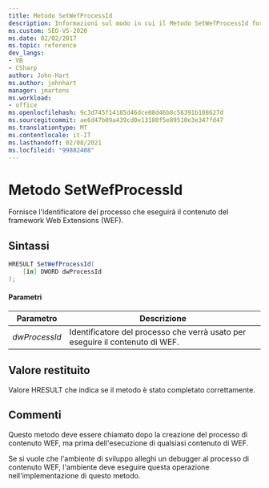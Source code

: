 ```yaml
---
title: Metodo SetWefProcessId
description: Informazioni sul modo in cui il Metodo SetWefProcessId fornisce l'identificatore del processo che eseguirà il contenuto del framework Web Extensions (WEF).
ms.custom: SEO-VS-2020
ms.date: 02/02/2017
ms.topic: reference
dev_langs:
- VB
- CSharp
author: John-Hart
ms.author: johnhart
manager: jmartens
ms.workload:
- office
ms.openlocfilehash: 9c3d745f14185d46dce08d46b8c56391b108627d
ms.sourcegitcommit: ae6d47b09a439cd0e13180f5e89510e3e347fd47
ms.translationtype: MT
ms.contentlocale: it-IT
ms.lasthandoff: 02/08/2021
ms.locfileid: "99882408"
---
```

# <a name="setwefprocessid-method"></a>Metodo SetWefProcessId
  Fornisce l'identificatore del processo che eseguirà il contenuto del framework Web Extensions (WEF).

## <a name="syntax"></a>Sintassi

```csharp
HRESULT SetWefProcessId(
    [in] DWORD dwProcessId
);
```

#### <a name="parameters"></a>Parametri

|Parametro|Descrizione|
|---------------|-----------------|
|*dwProcessId*|Identificatore del processo che verrà usato per eseguire il contenuto di WEF.|

## <a name="return-value"></a>Valore restituito
 Valore HRESULT che indica se il metodo è stato completato correttamente.

## <a name="remarks"></a>Commenti
 Questo metodo deve essere chiamato dopo la creazione del processo di contenuto WEF, ma prima dell'esecuzione di qualsiasi contenuto di WEF.

 Se si vuole che l'ambiente di sviluppo alleghi un debugger al processo di contenuto WEF, l'ambiente deve eseguire questa operazione nell'implementazione di questo metodo.
